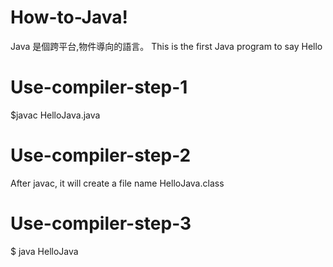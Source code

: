# How-to-Java!

Java 是個跨平台,物件導向的語言。
This is the first Java program to say Hello

# Use-compiler-step-1
$javac HelloJava.java


# Use-compiler-step-2
After javac, it will create a file name HelloJava.class


# Use-compiler-step-3
$ java HelloJava

